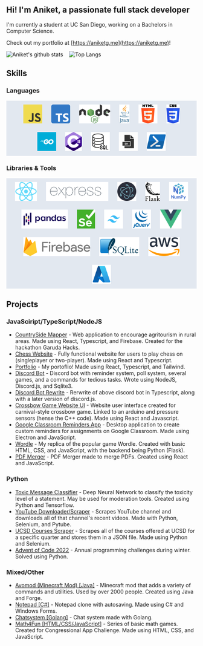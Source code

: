 ## Hi! I'm Aniket, a passionate full stack developer

I'm currently a student at UC San Diego, working on a Bachelors in Computer Science.

Check out my portfolio at [https://aniketg.me](https://aniketg.me)!

![Aniket's github stats](https://github-readme-stats-newracket.vercel.app/api?username=newracket&count_private=true&show_icons=true&theme=dracula)&nbsp;&nbsp;&nbsp;&nbsp;![Top Langs](https://github-readme-stats-newracket.vercel.app/api/top-langs/?username=newracket&langs_count=8&layout=compact&theme=dracula&hide=jupyter%20notebook,purebasic&include_forks=true&exclude_repo=discord.js,discord-akairo,github-readme-stats)

## Skills

### Languages

<div align="center" style="background-color: rgb(226, 232, 240)">  
<img style="margin: 10px" src="./images/javascript.png" alt="Javascript" height="50" />  
<img style="margin: 10px" src="./images/typescript.png" alt="Typescript" height="50" />  
<img style="margin: 5px; padding: 5px; background: rgb(226, 232, 240)" src="./images/nodejs.png" alt="NodeJS" height="50" />  
<img style="margin: 10px" src="./images/java.png" alt="Java" height="50" />  
<img style="margin: 10px" src="./images/html5.png" alt="HTML5" height="50" />  
<img style="margin: 10px" src="./images/css3.png" alt="CSS3" height="50" />  
<img style="margin: 10px" src="./images/go.png" alt="Golang" height="50" />  
<img style="margin: 10px" src="./images/csharp.png" alt="Csharp" height="50" />  
<img style="margin: 10px; background: rgb(226, 232, 240)" src="./images/sql.png" alt="Sql" height="50" />  
<img style="margin: 10px; background: rgb(226, 232, 240)" src="./images/bash.png" alt="Bash" height="50" />  
<img style="margin: 10px" src="./images/powershell.png" alt="Powershell" height="50" />  
</div>

### Libraries & Tools

<div align="center" style="background-color: rgb(226, 232, 240)">  
<img style="margin: 10px" src="./images/react.png" alt="React" height="50" />  
<img style="margin: 10px" src="./images/express.png" alt="Express" height="50" />  
<img style="margin: 10px" src="./images/electron.png" alt="Electron" height="50" />  
<img style="margin: 10px" src="./images/flask.png" alt="Flask" height="50" />  
<img style="margin: 10px" src="./images/numpy.png" alt="Numpy" height="50" />  
<img style="margin: 10px" src="./images/pandas.png" alt="Pandas" height="50" />  
<img style="margin: 10px" src="./images/selenium.png" alt="Selenium" height="50" />  
<img style="margin: 10px" src="./images/tailwind.png" alt="Tailwind" height="50" />  
<img style="margin: 10px" src="./images/jquery.png" alt="JQuery" height="50" />  
<img style="margin: 10px" src="./images/vue.png" alt="Vue" height="50" />  
<img style="margin: 10px" src="./images/firebase.png" alt="Firebase" height="50" />  
<img style="margin: 10px" src="./images/sqlite3.png" alt="Sqlite3" height="50" />  
<img style="margin: 10px" src="./images/aws.png" alt="AWS" height="50" /> 
<img style="margin: 10px" src="./images/azure.png" alt="Azure" height="50" />  
</div>

## Projects

### JavaSciript/TypeScript/NodeJS

- [CountrySide Mapper](https://github.com/newracket/Countryside-Mapper) - Web application to encourage agritourism in rural areas. Made using React, Typescript, and Firebase. Created for the hackathon Garuda Hacks.
- [Chess Website](https://github.com/newracket/Chess-Website) - Fully functional website for users to play chess on (singleplayer or two-player). Made using React and Typescript.
- [Portfolio](https://github.com/newracket/Portfolio) - My portoflio! Made using React, Typescript, and Tailwind.
- [Discord Bot](https://github.com/newracket/Discord-Server-Utilities) - Discord bot with reminder system, poll system, several games, and a commands for tedious tasks. Wrote using NodeJS, Discord.js, and Sqlite3.
- [Discord Bot Rewrite](https://github.com/newracket/Discord-Server-Utilities-Typescript) - Rerwrite of above discord bot in Typescript, along with a later version of discord.js.
- [Crossbow Game Website UI](https://github.com/newracket/IEEE-W23-QP) - Website user interface created for carnival-style crossbow game. Linked to an arduino and pressure sensors (hense the C++ code). Made using React and Javascript.
- [Google Classroom Reminders App](https://github.com/newracket/Google-Classroom-Reminders-App) - Desktop application to create custom reminders for assignments on Google Classroom. Made using Electron and JavaScript.
- [Wordle](https://github.com/newracket/Wordle) - My replica of the popular game Wordle. Created with basic HTML, CSS, and JavaScript, with the backend being Python (Flask).
- [PDF Merger](https://github.com/newracket/pdf-editor) - PDF Merger made to merge PDFs. Created using React and JavaScript.

### Python

- [Toxic Message Classifier](https://github.com/newracket/toxic-message-classifier) - Deep Neural Network to classify the toxicity level of a statement. May be used for moderation tools. Created using Python and Tensorflow.
- [YouTube Downloader/Scraper](https://github.com/newracket/youtube-downloader) - Scrapes YouTube channel and downloads all of that channel's recent videos. Made with Python, Selenium, and Pytube.
- [UCSD Courses Scraper](https://github.com/newracket/Classes_Scraper) - Scrapes all of the courses offered at UCSD for a specific quarter and stores them in a JSON file. Made using Python and Selenium.
- [Advent of Code 2022](https://github.com/newracket/AdventOfCode2022) - Annual programming challenges during winter. Solved using Python.

### Mixed/Other

- [Avomod (Minecraft Mod) [Java]](https://github.com/newracket/avomod) - Minecraft mod that adds a variety of commands and utilities. Used by over 2000 people. Created using Java and Forge.
- [Notepad [C#]](https://github.com/newracket/notepad-csharp) - Notepad clone with autosaving. Made using C# and Windows Forms.
- [Chatsystem [Golang]](https://github.com/newracket/Golang-Chat-System) - Chat system made with Golang.
- [Math4Fun [HTML/CSS/JavaScript]](https://github.com/newracket/math4fun) - Series of basic math games. Created for Congressional App Challenge. Made using HTML, CSS, and JavaScript.
